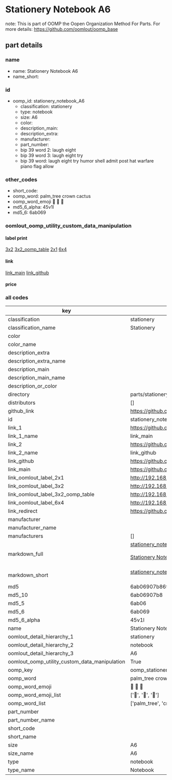 # Stationery Notebook A6  

note: This is part of OOMP the Oopen Organization Method For Parts. For more details: https://github.com/oomlout/oomp_base

##  part details
  







### name
* name: Stationery Notebook A6
* name_short: 
### id
* oomp_id: stationery_notebook_A6
  * classification: stationery
  * type: notebook
  * size: A6
  * color: 
  * description_main: 
  * description_extra: 
  * manufacturer: 
  * part_number: 
  * bip 39 word 2: laugh eight
  * bip 39 word 3: laugh eight try
  * bip 39 word: laugh eight try humor shell admit post hat warfare piano flag allow

### other_codes
* short_code: 
* oomp_word: palm_tree crown cactus
* oomp_word_emoji :palm_tree: :crown: :cactus:
* md5_6_alpha: 45v1l
* md5_6: 6ab069






### oomlout_oomp_utility_custom_data_manipulation
#### label print
[3x2](http://192.168.1.245:1112/?label=oomp%2045v1l)
[3x2_oomp_table](http://192.168.1.108:1112/?label=oomp%2045v1l)
[2x1](http://192.168.1.242:1112/?label=oomp%2045v1l)
[6x4](http://192.168.1.55:1112/?label=oomp%2045v1l)    

#### link

[link_main](https://github.com/oomlout/oomlout_oomp_version_1_messy/tree/main/parts/stationery_notebook_A6) [link_github](https://github.com/oomlout/oomlout_oomp_version_1_messy/tree/main/parts/stationery_notebook_A6)                             

#### price







### all codes 
| key | value |  
| --- | --- |  
| classification | stationery |  
| classification_name | Stationery |  
| color |  |  
| color_name |  |  
| description_extra |  |  
| description_extra_name |  |  
| description_main |  |  
| description_main_name |  |  
| description_or_color |   |  
| directory | parts/stationery_notebook_A6 |  
| distributors | [] |  
| github_link | https://github.com/oomlout/oomlout_oomp_part_src/tree/main/parts/stationery_notebook_A6 |  
| id | stationery_notebook_A6 |  
| link_1 | https://github.com/oomlout/oomlout_oomp_version_1_messy/tree/main/parts/stationery_notebook_A6 |  
| link_1_name | link_main |  
| link_2 | https://github.com/oomlout/oomlout_oomp_version_1_messy/tree/main/parts/stationery_notebook_A6 |  
| link_2_name | link_github |  
| link_github | https://github.com/oomlout/oomlout_oomp_version_1_messy/tree/main/parts/stationery_notebook_A6 |  
| link_main | https://github.com/oomlout/oomlout_oomp_version_1_messy/tree/main/parts/stationery_notebook_A6 |  
| link_oomlout_label_2x1 | http://192.168.1.242:1112/?label=oomp%2045v1l |  
| link_oomlout_label_3x2 | http://192.168.1.245:1112/?label=oomp%2045v1l |  
| link_oomlout_label_3x2_oomp_table | http://192.168.1.108:1112/?label=oomp%2045v1l |  
| link_oomlout_label_6x4 | http://192.168.1.55:1112/?label=oomp%2045v1l |  
| link_redirect | https://github.com/oomlout/oomlout_oomp_version_1_messy/tree/main/parts/stationery_notebook_A6 |  
| manufacturer |  |  
| manufacturer_name |  |  
| manufacturers | [] |  
| markdown_full | [stationery_notebook_A6](none)<br>[](none)<br>[Stationery Notebook A6](none)<br><br> |  
| markdown_short | [stationery_notebook_A6](none)<br><br> |  
| md5 | 6ab06907b86995140ee2b6f1d3d1bbec |  
| md5_10 | 6ab06907b8 |  
| md5_5 | 6ab06 |  
| md5_6 | 6ab069 |  
| md5_6_alpha | 45v1l |  
| name | Stationery Notebook A6 |  
| oomlout_detail_hierarchy_1 | stationery |  
| oomlout_detail_hierarchy_2 | notebook |  
| oomlout_detail_hierarchy_3 | A6 |  
| oomlout_oomp_utility_custom_data_manipulation | True |  
| oomp_key | oomp_stationery_notebook_A6 |  
| oomp_word | palm_tree crown cactus |  
| oomp_word_emoji | :palm_tree: :crown: :cactus: |  
| oomp_word_emoji_list | [':palm_tree:', ':crown:', ':cactus:'] |  
| oomp_word_list | ['palm_tree', 'crown', 'cactus'] |  
| part_number |  |  
| part_number_name |  |  
| short_code |  |  
| short_name |  |  
| size | A6 |  
| size_name | A6 |  
| type | notebook |  
| type_name | Notebook |  
